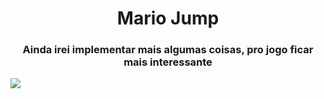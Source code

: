 <h1 align="center">Mario Jump</h1>
<h3 align="center">Ainda irei implementar mais algumas coisas, pro jogo ficar mais interessante</h4>
<img src='file.jpg'>
